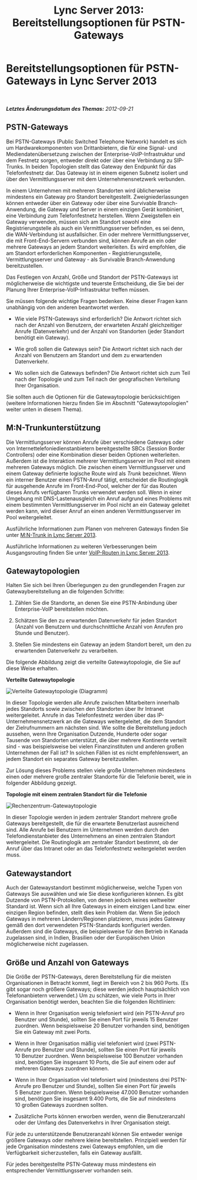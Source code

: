 ﻿---
title: 'Lync Server 2013: Bereitstellungsoptionen für PSTN-Gateways'
TOCTitle: Bereitstellungsoptionen für PSTN-Gateways
ms:assetid: d1ab4f74-18aa-40c7-a8cf-ec806cf6e28a
ms:mtpsurl: https://technet.microsoft.com/de-de/library/Gg398899(v=OCS.15)
ms:contentKeyID: 49295487
ms.date: 05/19/2016
mtps_version: v=OCS.15
ms.translationtype: HT
---

# Bereitstellungsoptionen für PSTN-Gateways in Lync Server 2013

 

_**Letztes Änderungsdatum des Themas:** 2012-09-21_

## PSTN-Gateways

Bei PSTN-Gateways (Public Switched Telephone Network) handelt es sich um Hardwarekomponenten von Drittanbietern, die für eine Signal- und Mediendatenübersetzung zwischen der Enterprise-VoIP-Infrastruktur und dem Festnetz sorgen, entweder direkt oder über eine Verbindung zu SIP-Trunks. In beiden Topologien stellt das Gateway den Endpunkt für das Telefonfestnetz dar. Das Gateway ist in einem eigenen Subnetz isoliert und über den Vermittlungsserver mit dem Unternehmensnetzwerk verbunden.

In einem Unternehmen mit mehreren Standorten wird üblicherweise mindestens ein Gateway pro Standort bereitgestellt. Zweigniederlassungen können entweder über ein Gateway oder über eine Survivable Branch-Anwendung, die Gateway und Server in einem einzigen Gerät kombiniert, eine Verbindung zum Telefonfestnetz herstellen. Wenn Zweigstellen ein Gateway verwenden, müssen sich am Standort sowohl eine Registrierungstelle als auch ein Vermittlungsserver befinden, es sei denn, die WAN-Verbindung ist ausfallsicher. Ein oder mehrere Vermittlungsserver, die mit Front-End-Servern verbunden sind, können Anrufe an ein oder mehrere Gateways an jedem Standort weiterleiten. Es wird empfohlen, die am Standort erforderlichen Komponenten - Registrierungsstelle, Vermittlungsserver und Gateway - als Survivable Branch-Anwendung bereitzustellen.

Das Festlegen von Anzahl, Größe und Standort der PSTN-Gateways ist möglicherweise die wichtigste und teuerste Entscheidung, die Sie bei der Planung Ihrer Enterprise-VoIP-Infrastruktur treffen müssen.

Sie müssen folgende wichtige Fragen bedenken. Keine dieser Fragen kann unabhängig von den anderen beantwortet werden.

  - Wie viele PSTN-Gateways sind erforderlich? Die Antwort richtet sich nach der Anzahl von Benutzern, der erwarteten Anzahl gleichzeitiger Anrufe (Datenverkehr) und der Anzahl von Standorten (jeder Standort benötigt ein Gateway).

  - Wie groß sollen die Gateways sein? Die Antwort richtet sich nach der Anzahl von Benutzern am Standort und dem zu erwartenden Datenverkehr.

  - Wo sollen sich die Gateways befinden? Die Antwort richtet sich zum Teil nach der Topologie und zum Teil nach der geografischen Verteilung Ihrer Organisation.

Sie sollten auch die Optionen für die Gatewaytopologie berücksichtigen (weitere Informationen hierzu finden Sie im Abschnitt "Gatewaytopologien" weiter unten in diesem Thema).

## M:N-Trunkunterstützung

Die Vermittlungsserver können Anrufe über verschiedene Gateways oder von Internettelefoniedienstanbietern bereitgestellte SBCs (Session Border Controllers) oder eine Kombination dieser beiden Optionen weiterleiten. Außerdem ist die Interaktion mehrerer Vermittlungsserver im Pool mit einem mehreren Gateways möglich. Die zwischen einem Vermittlungsserver und einem Gateway definierte logische Route wird als *Trunk* bezeichnet. Wenn ein interner Benutzer einen PSTN-Anruf tätigt, entscheidet die Routinglogik für ausgehende Anrufe im Front-End-Pool, welcher der für das Routen dieses Anrufs verfügbaren Trunks verwendet werden soll. Wenn in einer Umgebung mit DNS-Lastenausgleich ein Anruf aufgrund eines Problems mit einem bestimmten Vermittlungsserver im Pool nicht an ein Gateway geleitet werden kann, wird dieser Anruf an einen anderen Vermittlungsserver im Pool weitergeleitet.

Ausführliche Informationen zum Planen von mehreren Gateways finden Sie unter [M:N-Trunk in Lync Server 2013](lync-server-2013-m-n-trunk.md).

Ausführliche Informationen zu weiteren Verbesserungen beim Ausgangsrouting finden Sie unter [VoIP-Routen in Lync Server 2013](lync-server-2013-voice-routes.md).

## Gatewaytopologien

Halten Sie sich bei Ihren Überlegungen zu den grundlegenden Fragen zur Gatewaybereitstellung an die folgenden Schritte:

1.  Zählen Sie die Standorte, an denen Sie eine PSTN-Anbindung über Enterprise-VoIP bereitstellen möchten.

2.  Schätzen Sie den zu erwartenden Datenverkehr für jeden Standort (Anzahl von Benutzern und durchschnittliche Anzahl von Anrufen pro Stunde und Benutzer).

3.  Stellen Sie mindestens ein Gateway an jedem Standort bereit, um den zu erwartenden Datenverkehr zu verarbeiten.

Die folgende Abbildung zeigt die verteilte Gatewaytopologie, die Sie auf diese Weise erhalten.

**Verteilte Gatewaytopologie**

![Verteilte Gatewaytopologie (Diagramm)](images/Gg398899.f0f65a0b-a462-491a-878b-4d4bf0a96f6d(OCS.15).jpg "Verteilte Gatewaytopologie (Diagramm)")

In dieser Topologie werden alle Anrufe zwischen Mitarbeitern innerhalb jedes Standorts sowie zwischen den Standorten über Ihr Intranet weitergeleitet. Anrufe in das Telefonfestnetz werden über das IP-Unternehmensnetzwerk an die Gateways weitergeleitet, die dem Standort der Zielrufnummern am nächsten sind. Wie sollte die Bereitstellung jedoch aussehen, wenn Ihre Organisation Dutzende, Hunderte oder sogar Tausende von Standorten unterstützt, die über mehrere Kontinente verteilt sind - was beispielsweise bei vielen Finanzinstituten und anderen großen Unternehmen der Fall ist? In solchen Fällen ist es nicht empfehlenswert, an jedem Standort ein separates Gateway bereitzustellen.

Zur Lösung dieses Problems stellen viele große Unternehmen mindestens einen oder mehrere große zentraler Standorte für die Telefonie bereit, wie in folgender Abbildung gezeigt.

**Topologie mit einem zentralen Standort für die Telefonie**

![Rechenzentrum-Gatewaytopologie](images/Gg398899.927f4808-bf74-405a-be20-2cd9cd87af6d(OCS.15).jpg "Rechenzentrum-Gatewaytopologie")

In dieser Topologie werden in jedem zentraler Standort mehrere große Gateways bereitgestellt, die für die erwartete Benutzerlast ausreichend sind. Alle Anrufe bei Benutzern im Unternehmen werden durch den Telefondienstanbieter des Unternehmens an einen zentralen Standort weitergeleitet. Die Routinglogik am zentraler Standort bestimmt, ob der Anruf über das Intranet oder an das Telefonfestnetz weitergeleitet werden muss.

## Gatewaystandort

Auch der Gatewaystandort bestimmt möglicherweise, welche Typen von Gateways Sie auswählen und wie Sie diese konfigurieren können. Es gibt Dutzende von PSTN-Protokollen, von denen jedoch keines weltweiter Standard ist. Wenn sich all Ihre Gateways in einem einzigen Land bzw. einer einzigen Region befinden, stellt dies kein Problem dar. Wenn Sie jedoch Gateways in mehreren Ländern/Regionen platzieren, muss jedes Gateway gemäß den dort verwendeten PSTN-Standards konfiguriert werden. Außerdem sind die Gateways, die beispielsweise für den Betrieb in Kanada zugelassen sind, in Indien, Brasilien oder der Europäischen Union möglicherweise nicht zugelassen.

## Größe und Anzahl von Gateways

Die Größe der PSTN-Gateways, deren Bereitstellung für die meisten Organisationen in Betracht kommt, liegt im Bereich von 2 bis 960 Ports. (Es gibt sogar noch größere Gateways; diese werden jedoch hauptsächlich von Telefonanbietern verwendet.) Um zu schätzen, wie viele Ports in Ihrer Organisation benötigt werden, beachten Sie die folgenden Richtlinien:

  - Wenn in Ihrer Organisation wenig telefoniert wird (ein PSTN-Anruf pro Benutzer und Stunde), sollten Sie einen Port für jeweils 15 Benutzer zuordnen. Wenn beispielsweise 20 Benutzer vorhanden sind, benötigen Sie ein Gateway mit zwei Ports.

  - Wenn in Ihrer Organisation mäßig viel telefoniert wird (zwei PSTN-Anrufe pro Benutzer und Stunde), sollten Sie einen Port für jeweils 10 Benutzer zuordnen. Wenn beispielsweise 100 Benutzer vorhanden sind, benötigen Sie insgesamt 10 Ports, die Sie auf einem oder auf mehreren Gateways zuordnen können.

  - Wenn in Ihrer Organisation viel telefoniert wird (mindestens drei PSTN-Anrufe pro Benutzer und Stunde), sollten Sie einen Port für jeweils 5 Benutzer zuordnen. Wenn beispielsweise 47.000 Benutzer vorhanden sind, benötigen Sie insgesamt 9.400 Ports, die Sie auf mindestens 10 großen Gateways zuordnen sollten.

  - Zusätzliche Ports können erworben werden, wenn die Benutzeranzahl oder der Umfang des Datenverkehrs in Ihrer Organisation steigt.

Für jede zu unterstützende Benutzeranzahl können Sie entweder wenige größere Gateways oder mehrere kleine bereitstellen. Prinzipiell werden für jede Organisation mindestens zwei Gateways empfohlen, um die Verfügbarkeit sicherzustellen, falls ein Gateway ausfällt.

Für jedes bereitgestellte PSTN-Gateway muss mindestens ein entsprechender Vermittlungsserver vorhanden sein.

